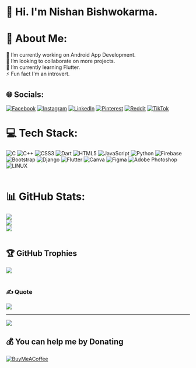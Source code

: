 # 💫 Hi. I'm Nishan Bishwokarma.
# 💫 About Me:
🔭 I’m currently working on Android App Development.<br>👯 I’m looking to collaborate on more projects.<br>🌱 I’m currently learning Flutter.<br>⚡ Fun fact I'm an introvert.

<!--![snake gif](https://github.com/nishansr/nishansr/blob/output/github-contribution-grid-snake.gif)-->



## 🌐 Socials:
[![Facebook](https://img.shields.io/badge/Facebook-%231877F2.svg?logo=Facebook&logoColor=white)](https://facebook.com/profile.php?id=100010972452735) [![Instagram](https://img.shields.io/badge/Instagram-%23E4405F.svg?logo=Instagram&logoColor=white)](https://instagram.com/nishan_thegod/) [![LinkedIn](https://img.shields.io/badge/LinkedIn-%230077B5.svg?logo=linkedin&logoColor=white)](https://linkedin.com/in/nishan-bishwokarma-033574270/) [![Pinterest](https://img.shields.io/badge/Pinterest-%23E60023.svg?logo=Pinterest&logoColor=white)](https://pinterest.com/nishanbishokarma98/) [![Reddit](https://img.shields.io/badge/Reddit-%23FF4500.svg?logo=Reddit&logoColor=white)](https://reddit.com/user/nishansr) [![TikTok](https://img.shields.io/badge/TikTok-%23000000.svg?logo=TikTok&logoColor=white)](https://tiktok.com/@nishan_thegod?lang=en) 

# 💻 Tech Stack:
![C](https://img.shields.io/badge/c-%2300599C.svg?style=for-the-badge&logo=c&logoColor=white) ![C++](https://img.shields.io/badge/c++-%2300599C.svg?style=for-the-badge&logo=c%2B%2B&logoColor=white) ![CSS3](https://img.shields.io/badge/css3-%231572B6.svg?style=for-the-badge&logo=css3&logoColor=white) ![Dart](https://img.shields.io/badge/dart-%230175C2.svg?style=for-the-badge&logo=dart&logoColor=white) ![HTML5](https://img.shields.io/badge/html5-%23E34F26.svg?style=for-the-badge&logo=html5&logoColor=white) ![JavaScript](https://img.shields.io/badge/javascript-%23323330.svg?style=for-the-badge&logo=javascript&logoColor=%23F7DF1E) ![Python](https://img.shields.io/badge/python-3670A0?style=for-the-badge&logo=python&logoColor=ffdd54) ![Firebase](https://img.shields.io/badge/firebase-%23039BE5.svg?style=for-the-badge&logo=firebase) ![Bootstrap](https://img.shields.io/badge/bootstrap-%23563D7C.svg?style=for-the-badge&logo=bootstrap&logoColor=white) ![Django](https://img.shields.io/badge/django-%23092E20.svg?style=for-the-badge&logo=django&logoColor=white) ![Flutter](https://img.shields.io/badge/Flutter-%2302569B.svg?style=for-the-badge&logo=Flutter&logoColor=white) ![Canva](https://img.shields.io/badge/Canva-%2300C4CC.svg?style=for-the-badge&logo=Canva&logoColor=white) 	![Figma](https://img.shields.io/badge/figma-%23F24E1E.svg?style=for-the-badge&logo=figma&logoColor=white) ![Adobe Photoshop](https://img.shields.io/badge/adobephotoshop-%2331A8FF.svg?style=for-the-badge&logo=adobephotoshop&logoColor=white) ![LINUX](https://img.shields.io/badge/Linux-FCC624?style=for-the-badge&logo=linux&logoColor=black)
<br>
<br>
# 📊 GitHub Stats:
![](https://github-readme-stats.vercel.app/api?username=nishansr&theme=dark&hide_border=false&include_all_commits=true&count_private=true)<br/>
![](https://github-readme-streak-stats.herokuapp.com/?user=nishansr&theme=dark&hide_border=false)<br/>
![](https://github-readme-stats.vercel.app/api/top-langs/?username=nishansr&theme=dark&hide_border=false&include_all_commits=true&count_private=true&layout=compact)
<br><br>
## 🏆 GitHub Trophies
![](https://github-profile-trophy.vercel.app/?username=nishansr&theme=radical&no-frame=false&no-bg=true&margin-w=4)
<br><br>
### ✍️ Quote
![](https://quotes-github-readme.vercel.app/api?type=horizontal&theme=tokyonight)
<!-- 
### 🔝 Top Contributed Repo
![](https://github-contributor-stats.vercel.app/api?username=nishansr&limit=5&theme=onestar&combine_all_yearly_contributions=true) -->
<!-- 
### 😂 Random Dev Meme
<img src="https://rm.up.railway.app/" width="512px"/> -->

---
[![](https://visitcount.itsvg.in/api?id=nishansr&icon=2&color=3)](https://visitcount.itsvg.in)

  ## 💰 You can help me by Donating
  [![BuyMeACoffee](https://img.shields.io/badge/Buy%20Me%20a%20Coffee-ffdd00?style=for-the-badge&logo=buy-me-a-coffee&logoColor=black)](https://buymeacoffee.com/nishansr) 
